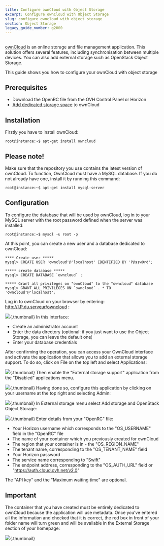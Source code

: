 ```yaml
---
title: Configure ownCloud with Object Storage
excerpt: Configure ownCloud with Object Storage
slug: configure_owncloud_with_object_storage
section: Object Storage
legacy_guide_number: g2000
---
```



## 
[ownCloud](https://owncloud.org/) is an online storage and file management application. 
This solution offers several features, including synchronisation between multiple devices. You can also add external storage such as OpenStack Object Storage.

This guide shows you how to configure your ownCloud with object storage


## Prerequisites

- Download the OpenRC file from the OVH Control Panel or Horizon
- [Add dedicated storage space]({legacy}1790) to ownCloud




## Installation
Firstly you have to install ownCloud:


```
root@instance:~$ apt-get install owncloud
```



## Please note!
Make sure that the repository you use contains the latest version of ownCloud.
To function, OwnCloud must have a MySQL database. If you do not already have one, install it by running this command:


```
root@instance:~$ apt-get install mysql-server
```




## Configuration
To configure the database that will be used by ownCloud, log in to your MySQL server with the root password defined when the server was installed:


```
root@instance:~$ mysql -u root -p
```


At this point, you can create a new user and a database dedicated to ownCloud:


```
**** Create user *****
mysql> CREATE USER 'owncloud'@'localhost' IDENTIFIED BY 'P@ssw0rd';

***** create database *****
mysql> CREATE DATABASE `owncloud` ;

***** Grant all privileges on "ownCloud" to the "owncloud" database
mysql> GRANT ALL PRIVILEGES ON `owncloud` . * TO 'owncloud'@'localhost';
```


Log in to ownCloud on your browser by entering: http://I.P.du.serveur/owncloud :

![](images/img_3325.jpg){.thumbnail}
In this interface:

- Create an administrator account
- Enter the data directory (optional: if you just want to use the Object Storage, you can leave the default one)
- Enter your database credentials


After confirming the operation, you can access your OwnCloud interface and activate the application that allows you to add an external storage support.
To do so, click on File on the top left and select Applications:

![](images/img_3327.jpg){.thumbnail}
Then enable the "External storage support" application from the "Disabled" applications menu.

![](images/img_3328.jpg){.thumbnail}
Having done so, configure this application by clicking on your username at the top right and selecting Admin:

![](images/img_3326.jpg){.thumbnail}
In External storage menu select Add storage and OpenStack Object Storage:

![](images/img_3329.jpg){.thumbnail}
Enter details from your "OpenRC" file:

- Your Horizon username which corresponds to the  "OS_USERNAME" field in the "OpenRC" file
- The name of your container which you previously created for ownCloud
- The region that your container is in - the "OS_REGION_NAME"
- The tenant name, corresponding to the "OS_TENANT_NAME" field
- Your Horizon password
- The service name corresponding to "Swift"
- The endpoint address, corresponding to the "OS_AUTH_URL" field or "https://auth.cloud.ovh.net/v2.0"


The "API key" and the "Maximum waiting time" are optional.

## Important
The container that you have created must be entirely dedicated to ownCloud because the application will use metadata.
Once you've entered all the information and checked that it is correct, the red box in front of your folder name will turn green and will be available in the External Storage section of your homepage:

![](images/img_3330.jpg){.thumbnail}


## 
 


